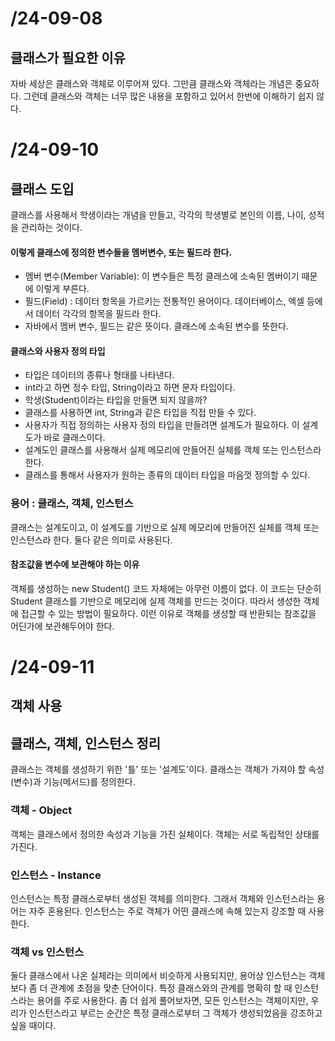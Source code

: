 # /24-09-08

## 클래스가 필요한 이유

자바 세상은 클래스와 객체로 이루어져 있다. 그만큼 클래스와 객체라는 개념은 중요하다.
그런데 클래스와 객체는 너무 많은 내용을 포함하고 있어서 한번에 이해하기 쉽지 않다.

# /24-09-10

## 클래스 도입
클래스를 사용해서 학생이라는 개념을 만들고, 각각의 학생별로 본인의 이름, 나이, 성적을 관리하는 것이다.

#### 이렇게 클래스에 정의한 변수들을 멤버변수, 또는 필드라 한다.
- 멤버 변수(Member Variable): 이 변수들은 특정 클래스에 소속된 멤버이기 때문에 이렇게 부른다.
- 필드(Field) : 데이터 항목을 가르키는 전통적인 용어이다. 데이터베이스, 엑셀 등에서 데이터 각각의 항목을 필드라 한다.
- 자바에서 멤버 변수, 필드는 같은 뜻이다. 클래스에 소속된 변수를 뜻한다.

#### 클래스와 사용자 정의 타입
- 타입은 데이터의 종류나 형태를 나타낸다.
- int라고 하면 정수 타입, String이라고 하면 문자 타입이다.
- 학생(Student)이라는 타입을 만들면 되지 않을까?
- 클래스를 사용하면 int, String과 같은 타입을 직접 만들 수 있다.
- 사용자가 직접 정의하는 사용자 정의 타입을 만들려면 설계도가 필요하다. 이 설계도가 바로 클래스이다.
- 설계도인 클래스를 사용해서 실제 메모리에 만들어진 실체를 객체 또는 인스턴스라 한다.
- 클래스를 통해서 사용자가 원하는 종류의 데이터 타입을 마음껏 정의할 수 있다.

### 용어 : 클래스, 객체, 인스턴스
클래스는 설계도이고, 이 설계도를 기반으로 실제 메모리에 만들어진 실체를 객체 또는 인스턴스라 한다. 
둘다 같은 의미로 사용된다. 

#### 참조값을 변수에 보관해야 하는 이유
객체를 생성하는 new Student() 코드 자체에는 아무런 이름이 없다.
이 코드는 단순히 Student 클래스를 기반으로 메모리에 실제 객체를 만드는 것이다.
따라서 생성한 객체에 접근할 수 있는 방법이 필요하다.
이런 이유로 객체를 생성할 때 반환되는 참조값을 어딘가에 보관해두어야 한다.

# /24-09-11

## 객체 사용

## 클래스, 객체, 인스턴스 정리

클래스는 객체를 생성하기 위한 '틀' 또는 '설계도'이다. 클래스는 객체가 가져야 할 속성(변수)과 기능(메서드)를 정의한다.

### 객체 - Object
객체는 클래스에서 정의한 속성과 기능을 가진 실체이다.
객체는 서로 독립적인 상태를 가진다.

### 인스턴스 - Instance
인스턴스는 특정 클래스로부터 생성된 객체를 의미한다. 
그래서 객체와 인스턴스라는 용어는 자주 혼용된다.
인스턴스는 주로 객체가 어떤 클래스에 속해 있는지 강조할 때 사용한다.

### 객체 vs 인스턴스
둘다 클래스에서 나온 실체라는 의미에서 비슷하게 사용되지만, 용어상 인스턴스는 객체보다 좀 더 관계에 초점을 맞춘 단어이다.
특정 클래스와의 관계를 명확히 할 때 인스턴스라는 용어를 주로 사용한다.
좀 더 쉽게 풀어보자면, 모든 인스턴스는 객체이지만, 우리가 인스턴스라고 부르는 순간은 특정 클래스로부터 그 객체가 생성되었음을 강조하고 싶을 때이다.

